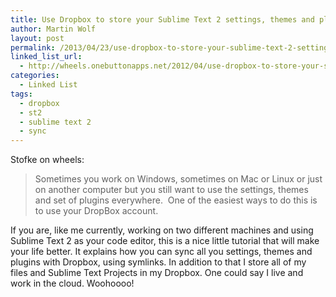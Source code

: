 ```yaml
---
title: Use Dropbox to store your Sublime Text 2 settings, themes and plugins
author: Martin Wolf
layout: post
permalink: /2013/04/23/use-dropbox-to-store-your-sublime-text-2-settings-themes-and-plugins/
linked_list_url:
  - http://wheels.onebuttonapps.net/2012/04/use-dropbox-to-store-your-sublime-text-2-settings/
categories:
  - Linked List
tags:
  - dropbox
  - st2
  - sublime text 2
  - sync
---
```

<p class="linked-list-quote-author">
  Stofke on wheels:
</p>

> Sometimes you work on Windows, sometimes on Mac or Linux or just on another computer but you still want to use the settings, themes and set of plugins everywhere.  One of the easiest ways to do this is to use your DropBox account.

If you are, like me currently, working on two different machines and using Sublime Text 2 as your code editor, this is a nice little tutorial that will make your life better. It explains how you can sync all you settings, themes and plugins with Dropbox, using symlinks. In addition to that I store all of my files and Sublime Text Projects in my Dropbox. One could say I live and work in the cloud. Woohoooo!